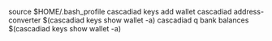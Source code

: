 source $HOME/.bash_profile
cascadiad keys add wallet
cascadiad address-converter $(cascadiad keys show wallet -a)
cascadiad q bank balances $(cascadiad keys show wallet -a)
